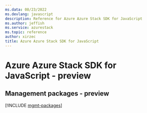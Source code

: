 ```yaml
---
ms.data: 08/23/2022
ms.devlang: javascript
description: Reference for Azure Azure Stack SDK for JavaScript
ms.author: jeffish
ms.service: azurestack
ms.topic: reference
author: xirzec
title: Azure Azure Stack SDK for JavaScript
---
```

# Azure Azure Stack SDK for JavaScript - preview

## Management packages - preview
[!INCLUDE [mgmt-packages](azure-stack-mgmt-index.md)]